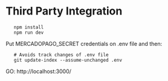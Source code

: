 # Third Party Integration

```  
   npm install
   npm run dev
``` 

Put MERCADOPAGO_SECRET credentials on .env file and then:
```
   # Avoids track changes of .env file
   git update-index --assume-unchanged .env
```

GO: http://localhost:3000/

